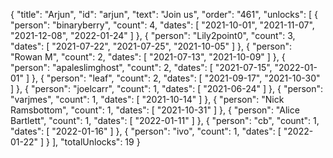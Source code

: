 {
  "title": "Arjun",
  "id": "arjun",
  "text": "Join us",
  "order": "461",
  "unlocks": [
    {
      "person": "binaryberry",
      "count": 4,
      "dates": [
        "2021-10-01",
        "2021-11-07",
        "2021-12-08",
        "2022-01-24"
      ]
    },
    {
      "person": "Lily2point0",
      "count": 3,
      "dates": [
        "2021-07-22",
        "2021-07-25",
        "2021-10-05"
      ]
    },
    {
      "person": "Rowan M",
      "count": 2,
      "dates": [
        "2021-07-13",
        "2021-10-09"
      ]
    },
    {
      "person": "apaleslimghost",
      "count": 2,
      "dates": [
        "2021-07-15",
        "2022-01-01"
      ]
    },
    {
      "person": "leaf",
      "count": 2,
      "dates": [
        "2021-09-17",
        "2021-10-30"
      ]
    },
    {
      "person": "joelcarr",
      "count": 1,
      "dates": [
        "2021-06-24"
      ]
    },
    {
      "person": "varjmes",
      "count": 1,
      "dates": [
        "2021-10-14"
      ]
    },
    {
      "person": "Nick Ramsbottom",
      "count": 1,
      "dates": [
        "2021-10-31"
      ]
    },
    {
      "person": "Alice Bartlett",
      "count": 1,
      "dates": [
        "2022-01-11"
      ]
    },
    {
      "person": "cb",
      "count": 1,
      "dates": [
        "2022-01-16"
      ]
    },
    {
      "person": "ivo",
      "count": 1,
      "dates": [
        "2022-01-22"
      ]
    }
  ],
  "totalUnlocks": 19
}